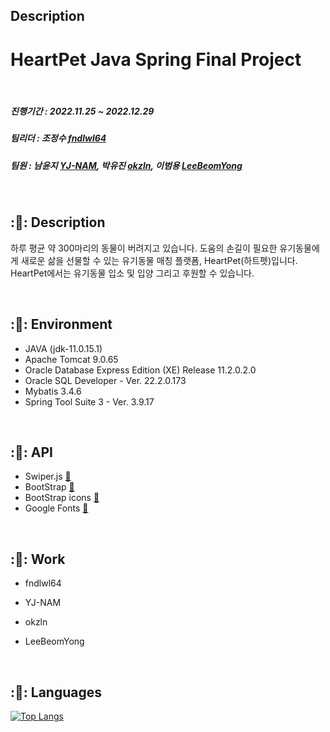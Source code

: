 ## Description  

# HeartPet Java Spring Final Project  

<br/>

##### 진행기간 : 2022.11.25 ~ 2022.12.29
##### 팀리더 : 조정수 [fndlwl64](https://github.com/fndlwl64)
##### 팀원 : 남윤지 [YJ-NAM](https://github.com/YJ-NAM), 박유진 [okzln](https://github.com/okzln), 이범용 [LeeBeomYong](https://github.com/LeeBeomYong)

<br/>

## :🐶: Description
하루 평균 약 300마리의 동물이 버려지고 있습니다.
도움의 손길이 필요한 유기동물에게 새로운 삶을 선물할 수 있는 유기동물 매칭 플랫폼, HeartPet(하트펫)입니다.
HeartPet에서는 유기동물 입소 및 입양 그리고 후원할 수 있습니다.

<br/>

## :🐶: Environment
- JAVA (jdk-11.0.15.1)
- Apache Tomcat 9.0.65
- Oracle Database Express Edition (XE) Release 11.2.0.2.0
- Oracle SQL Developer - Ver. 22.2.0.173
- Mybatis 3.4.6
- Spring Tool Suite 3 - Ver. 3.9.17

<br/>

## :🐶: API
- Swiper.js [:link:](https://swiperjs.com/)
- BootStrap [:link:](https://getbootstrap.com/)
- BootStrap icons [:link:](https://icons.getbootstrap.com/)
- Google Fonts [:link:](https://fonts.google.com/)

<br/>

## :🐶: Work
- fndlwl64

- YJ-NAM

- okzln

- LeeBeomYong

<br/>

## :🐶: Languages

[![Top Langs](https://github-readme-stats.vercel.app/api/top-langs/?username=fndlwl64)](https://github.com/anuraghazra/github-readme-stats)
